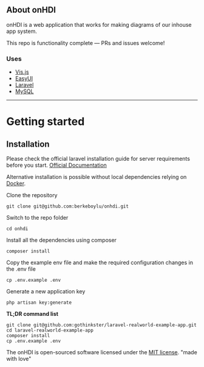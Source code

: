 ## About onHDI

onHDI is a web application that works for making diagrams of our inhouse app system.

This repo is functionality complete — PRs and issues welcome!

### Uses

 - [Vis.js](https://visjs.org/) 
 - [EasyUI](https://www.jeasyui.com/) 
 - [Laravel](https://laravel.com/) 
 - [MySQL](https://www.mysql.com/) 

----------

# Getting started

## Installation

Please check the official laravel installation guide for server requirements before you start. [Official Documentation](https://laravel.com/docs/5.4/installation#installation)

Alternative installation is possible without local dependencies relying on [Docker](#docker). 

Clone the repository

    git clone git@github.com:berkeboylu/onhdi.git

Switch to the repo folder

    cd onhdi

Install all the dependencies using composer

    composer install

Copy the example env file and make the required configuration changes in the .env file

    cp .env.example .env

Generate a new application key

    php artisan key:generate

**TL;DR command list**

    git clone git@github.com:gothinkster/laravel-realworld-example-app.git
    cd laravel-realworld-example-app
    composer install
    cp .env.example .env



    

The onHDI is open-sourced software licensed under the [MIT license](https://opensource.org/licenses/MIT). 
"made with love" 
